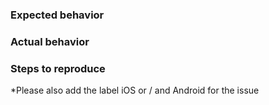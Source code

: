 ### Expected behavior

### Actual behavior

### Steps to reproduce

*Please also add the label iOS or / and Android for the issue
